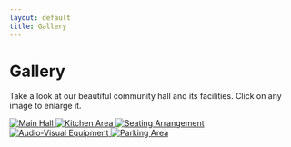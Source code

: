 ```yaml
---
layout: default
title: Gallery
---
```


<div class="gallery-section">
  <h1>Gallery</h1>
  <p>Take a look at our beautiful community hall and its facilities. Click on any image to enlarge it.</p>

  <div class="gallery-grid">
    <a href="{{ site.baseurl }}/images/thehall.jpg" target="_blank">
      <img src="{{ site.baseurl }}/images/thehall.jpg" alt="Main Hall">
    </a>
    <a href="{{ site.baseurl }}/images/thehall.jpg" target="_blank">
      <img src="{{ site.baseurl }}/images/thehall.jpg" alt="Kitchen Area">
    </a>
    <a href="{{ site.baseurl }}/images/thehall.jpg" target="_blank">
      <img src="{{ site.baseurl }}/images/thehall.jpg" alt="Seating Arrangement">
    </a>
    <a href="{{ site.baseurl }}/images/thehall.jpg" target="_blank">
      <img src="{{ site.baseurl }}/images/thehall.jpg" alt="Audio-Visual Equipment">
    </a>
    <a href="{{ site.baseurl }}/images/thehall.jpg" target="_blank">
      <img src="{{ site.baseurl }}/images/thehall.jpg" alt="Parking Area">
    </a>
  </div>
</div>

